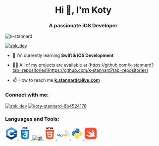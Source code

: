 <h1 align="center">Hi 👋, I'm Koty</h1>
<h3 align="center">A passionate iOS Developer</h3>

<p align="left"> <img src="https://komarev.com/ghpvc/?username=k-stannard&label=Profile%20views&color=0e75b6&style=flat" alt="k-stannard" /> </p>

<p align="left"> <a href="https://twitter.com/sbk_dev" target="blank"><img src="https://img.shields.io/twitter/follow/sbk_dev?logo=twitter&style=for-the-badge" alt="sbk_dev" /></a> </p>

- 🌱 I’m currently learning **Swift & iOS Development**

- 👨‍💻 All of my projects are available at [https://github.com/k-stannard?tab=repositories](https://github.com/k-stannard?tab=repositories)

- 📫 How to reach me **k.stannard@live.com**

<h3 align="left">Connect with me:</h3>
<p align="left">
<a href="https://twitter.com/sbk_dev" target="blank"><img align="center" src="https://raw.githubusercontent.com/rahuldkjain/github-profile-readme-generator/neutral-icons/src/images/icons/Social/twitter.svg" alt="sbk_dev" height="30" width="40" /></a>
<a href="https://linkedin.com/in/koty-stannard-6b4524176" target="blank"><img align="center" src="https://raw.githubusercontent.com/rahuldkjain/github-profile-readme-generator/neutral-icons/src/images/icons/Social/linked-in-alt.svg" alt="koty-stannard-6b4524176" height="30" width="40" /></a>
</p>

<h3 align="left">Languages and Tools:</h3>
<p align="left"> <a href="https://www.w3schools.com/cpp/" target="_blank"> <img src="https://raw.githubusercontent.com/devicons/devicon/master/icons/cplusplus/cplusplus-original.svg" alt="cplusplus" width="40" height="40"/> </a> <a href="https://www.w3schools.com/css/" target="_blank"> <img src="https://raw.githubusercontent.com/devicons/devicon/master/icons/css3/css3-original-wordmark.svg" alt="css3" width="40" height="40"/> </a> <a href="https://git-scm.com/" target="_blank"> <img src="https://www.vectorlogo.zone/logos/git-scm/git-scm-icon.svg" alt="git" width="40" height="40"/> </a> <a href="https://www.w3.org/html/" target="_blank"> <img src="https://raw.githubusercontent.com/devicons/devicon/master/icons/html5/html5-original-wordmark.svg" alt="html5" width="40" height="40"/> </a> <a href="https://www.mysql.com/" target="_blank"> <img src="https://raw.githubusercontent.com/devicons/devicon/master/icons/mysql/mysql-original-wordmark.svg" alt="mysql" width="40" height="40"/> </a> <a href="https://www.python.org" target="_blank"> <img src="https://raw.githubusercontent.com/devicons/devicon/master/icons/python/python-original.svg" alt="python" width="40" height="40"/> </a> <a href="https://developer.apple.com/swift/" target="_blank"> <img src="https://raw.githubusercontent.com/devicons/devicon/master/icons/swift/swift-original.svg" alt="swift" width="40" height="40"/> </a> </p>

